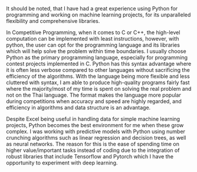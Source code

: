 It should be noted, that I have had a great experience using Python for programming and working on machine learning projects, for its unparalleled flexibility and comprehensive libraries.

In Competitive Programming, when it comes to C or C++, the high-level computation can be implemented with least instructions, however, with python, the user can opt for the programming language and its libraries which will help solve the problem within time boundaries. I usually choose Python as the primary programming language, especially for programming contest projects implemented in C. Python has this syntax advantage where it is often less verbose compared to other languages without sacrificing the efficiency of the algorithms. With the language being more flexible and less cluttered with syntax, I am able to produce high-quality programs fairly fast where the majority/most of my time is spent on solving the real problem and not on the Thai language. The format makes the language more popular during competitions when accuracy and speed are highly regarded, and efficiency in algorithms and data structure is an advantage.

Despite Excel being useful in handling data for simple machine learning projects, Python becomes the best environment for me when these grow complex. I was working with predictive models with Python using number crunching algorithms such as linear regression and decision trees, as well as neural networks. The reason for this is the ease of spending time on higher value/important tasks instead of coding due to the integration of robust libraries that include Tensorflow and Pytorch which I have the opportunity to experiment with deep learning.
